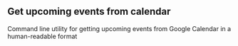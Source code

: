 ## Get upcoming events from calendar

Command line utility for getting upcoming events from Google Calendar in a human-readable format
